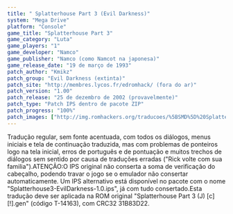 ```yaml
---
title: " Splatterhouse Part 3 (Evil Darkness)"
system: "Mega Drive"
platform: "Console"
game_title: "Splatterhouse Part 3"
game_category: "Luta"
game_players: "1"
game_developer: "Namco"
game_publisher: "Namco (como Namcot na japonesa)"
game_release_date: "19 de março de 1993"
patch_author: "Kmikz"
patch_group: "Evil Darkness (extinta)"
patch_site: "http://membres.lycos.fr/edromhack/ (fora do ar)"
patch_version: "1.00"
patch_release: "25 de dezembro de 2002 (provavelmente)"
patch_type: "Patch IPS dentro de pacote ZIP"
patch_progress: "100%"
patch_images: ["http://img.romhackers.org/traducoes/%5BSMD%5D%20Splatterhouse%20Part%203%20-%20Evil%20Darkness%20-%201.png","http://img.romhackers.org/traducoes/%5BSMD%5D%20Splatterhouse%20Part%203%20-%20Evil%20Darkness%20-%202.png","http://img.romhackers.org/traducoes/%5BSMD%5D%20Splatterhouse%20Part%203%20-%20Evil%20Darkness%20-%203.png"]
---
```

Tradução regular, sem fonte acentuada, com todos os diálogos, menus iniciais e tela de continuação traduzida, mas com problemas de ponteiros logo na tela inicial, erros de português e de pontuação e muitos trechos de diálogos sem sentido por causa de traduções erradas ("Rick volte com sua familia").ATENÇÃO:O IPS original não conserta a soma de verificação do cabeçalho, podendo travar o jogo se o emulador não consertar automaticamente. Um IPS alternativo está disponível no pacote com o nome "Splatterhouse3-EvilDarkness-1.0.ips", já com tudo consertado.Esta tradução deve ser aplicada na ROM original "Splatterhouse Part 3 (J) [c][!].gen" (código T-14163), com CRC32 31B83D22.